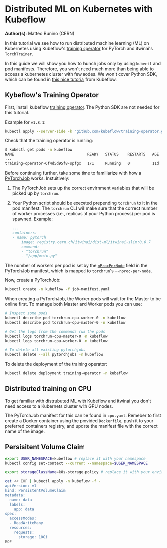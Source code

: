 # Distributed ML on Kubernetes with Kubeflow

**Author(s)**: Matteo Bunino (CERN)

In this tutorial we see how to run distributed machine learning (ML) on Kubernetes using
Kubeflow's [training operator](https://www.kubeflow.org/docs/components/training/overview/)
for PyTorch and itwinai's `TorchTrainer`.

In this guide we will show you how to launch jobs only by using `kubectl` and pod manifests.
Therefore, you won't need much more than being able to access a kubernetes cluster with few
nodes. We won't cover Python SDK, which can be found in
[this nice tutorial](https://www.kubeflow.org/docs/components/training/getting-started/#getting-started-with-pytorchjob)
from Kubeflow.

## Kybeflow's Training Operator

First, install kubeflow [training operator](https://www.kubeflow.org/docs/components/training/installation/).
The Python SDK are not needed for this tutorial.

Example for `v1.8.1`:

```bash
kubectl apply --server-side -k "github.com/kubeflow/training-operator.git/manifests/overlays/standalone?ref=v1.8.1"
```

Check that the training operator is running:

```bash
$ kubectl get pods -n kubeflow
NAME                                 READY   STATUS    RESTARTS   AGE
...
training-operator-6f4d5d95f8-spfgx   1/1     Running   0          11d
```

Before continuing further, take some time to familiarize with how a
[PyTorchJob](https://www.kubeflow.org/docs/components/training/reference/distributed-training/#distributed-training-for-pytorch)
works. Instuitively:

1. The PyTorchJob sets up the correct envirnment variables that will be picked up by `torchrun`.
1. Your Python script should be executed prepending `torchrun` to it in the pod manifest.
The `torchrun` CLI will make sure that the correct number of worker processes (i.e., replicas of your Python process)
per pod is spawned. Example:

    ```yaml
    ...
    containers:
    - name: pytorch
        image: registry.cern.ch/itwinai/dist-ml/itwinai-slim:0.0.7
        command:
        - "torchrun"
        - "/app/main.py"
    ```

The number of workers per pod is set by the
[`nProcPerNode`](https://github.com/kubeflow/training-operator/blob/69094e16309382d929606f8c5ce9a9d8c00308b1/pkg/apis/kubeflow.org/v1/pytorch_types.go#L95)
field in the PyTorchJob manifest, which is mapped to `torchrun`'s `--nproc-per-node`.

Now, create a PyTorchJob:

```bash
kubectl create -n kubeflow -f job-manifest.yaml
```

When creating a PyTorchJob, the Worker pods will wait for the Master to be online
first. To manage both Master and Worker pods you can use:

```bash
# Inspect some pods
kubectl describe pod torchrun-cpu-worker-0 -n kubeflow
kubectl describe pod torchrun-cpu-master-0 -n kubeflow

# Get the logs from the commands run the pods
kubectl logs torchrun-cpu-master-0 -n kubeflow
kubectl logs torchrun-cpu-worker-0 -n kubeflow

# To delete all existing pytorchjobs
kubectl delete --all pytorchjobs -n kubeflow
```

To delete the deployment of the training operator:

```bash
kubectl delete deployment training-operator -n kubeflow
```

## Distributed training on CPU

To get familiar with distrubuted ML with Kubeflow and itwinai you don't need access to
a Kubernets cluster with GPU nodes.

The PyTorchJob manifest for this can be found in `cpu.yaml`.
Remeber to first create a Docker container using the provided `Dockerfile`, push it to your
preferred containers registry, and update the manifest file with the correct name of the image.

## Persisitent Volume Claim

```bash
export USER_NAMESPACE=kubeflow # replace it with your namespace
kubectl config set-context --current --namespace=$USER_NAMESPACE

export storageClassName=k8s-storage-policy # replace it with your environment storageclass

cat << EOF | kubectl apply -n kubeflow -f -
apiVersion: v1
kind: PersistentVolumeClaim
metadata:
  name: data
  labels:
    app: data
spec:
  accessModes:
  - ReadWriteMany
  resources:
    requests:
      storage: 10Gi
EOF

```
